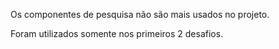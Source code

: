 Os componentes de pesquisa não são mais usados no projeto.

Foram utilizados somente nos primeiros 2 desafios.